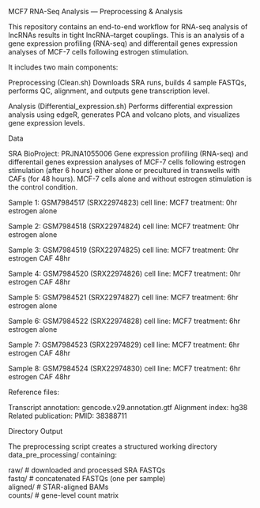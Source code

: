 MCF7 RNA-Seq Analysis — Preprocessing & Analysis

This repository contains an end-to-end workflow for RNA-seq analysis of lncRNAs results in tight lncRNA–target couplings.
This is an analysis of a gene expression profiling (RNA-seq) and differentail genes expression analyses of MCF-7 cells following estrogen stimulation.

It includes two main components: 

Preprocessing (Clean.sh)
Downloads SRA runs, builds 4 sample FASTQs, performs QC, alignment, and outputs gene transcription level.

Analysis (Differential_expression.sh)
Performs differential expression analysis using edgeR, generates PCA and volcano plots, and visualizes gene expression levels.

Data

SRA BioProject: PRJNA1055006
Gene expression profiling (RNA-seq) and differentail genes expression analyses of MCF-7 cells following estrogen stimulation (after 6 hours) either alone or precultured in transwells with CAFs (for 48 hours). MCF-7 cells alone and without estrogen stimulation is the control condition.

Sample 1: GSM7984517 (SRX22974823)
cell line: MCF7
treatment: 0hr estrogen alone

Sample 2: GSM7984518 (SRX22974824)
cell line: MCF7
treatment: 0hr estrogen alone

Sample 3: GSM7984519 (SRX22974825)
cell line: MCF7
treatment: 0hr estrogen CAF 48hr

Sample 4: GSM7984520 (SRX22974826)
cell line: MCF7
treatment: 0hr estrogen CAF 48hr

Sample 5: GSM7984521 (SRX22974827)
cell line: MCF7
treatment: 6hr estrogen alone

Sample 6: GSM7984522 (SRX22974828)
cell line: MCF7
treatment: 6hr estrogen alone

Sample 7: GSM7984523 (SRX22974829)
cell line: MCF7
treatment: 6hr estrogen CAF 48hr

Sample 8: GSM7984524 (SRX22974830)
cell line: MCF7
treatment: 6hr estrogen CAF 48hr

Reference files:

Transcript annotation: gencode.v29.annotation.gtf
Alignment index: hg38
Related publication:
PMID: 38388711

Directory Output

The preprocessing script creates a structured working directory data_pre_processing/ containing:

raw/      # downloaded and processed SRA FASTQs  
fastq/    # concatenated FASTQs (one per sample)  
aligned/  # STAR-aligned BAMs  
counts/   # gene-level count matrix  
